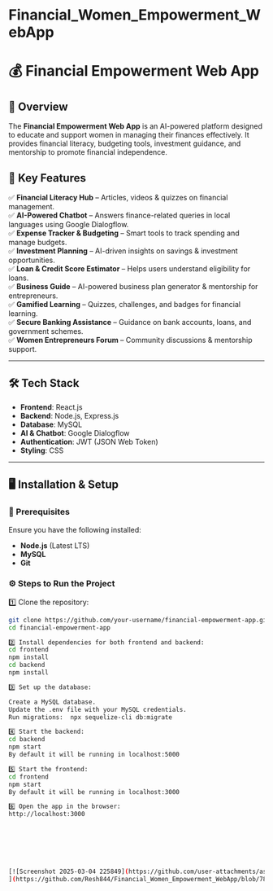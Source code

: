 # Financial_Women_Empowerment_WebApp


# 💰 Financial Empowerment Web App

## 🚀 Overview  
The **Financial Empowerment Web App** is an AI-powered platform designed to educate and support women in managing their finances effectively. It provides financial literacy, budgeting tools, investment guidance, and mentorship to promote financial independence.

## 🎯 Key Features  
✅ **Financial Literacy Hub** – Articles, videos & quizzes on financial management.  
✅ **AI-Powered Chatbot** – Answers finance-related queries in local languages using Google Dialogflow.  
✅ **Expense Tracker & Budgeting** – Smart tools to track spending and manage budgets.  
✅ **Investment Planning** – AI-driven insights on savings & investment opportunities.  
✅ **Loan & Credit Score Estimator** – Helps users understand eligibility for loans.  
✅ **Business Guide** – AI-powered business plan generator & mentorship for entrepreneurs.  
✅ **Gamified Learning** – Quizzes, challenges, and badges for financial learning.  
✅ **Secure Banking Assistance** – Guidance on bank accounts, loans, and government schemes.  
✅ **Women Entrepreneurs Forum** – Community discussions & mentorship support.  

---

## 🛠 Tech Stack  
- **Frontend**: React.js  
- **Backend**: Node.js, Express.js  
- **Database**: MySQL  
- **AI & Chatbot**: Google Dialogflow  
- **Authentication**: JWT (JSON Web Token)  
- **Styling**: CSS  

---

## 🖥️ Installation & Setup  

### 🔧 Prerequisites  
Ensure you have the following installed:  
- **Node.js** (Latest LTS)  
- **MySQL**  
- **Git**  

### ⚙️ Steps to Run the Project  
1️⃣ Clone the repository:  
```sh
git clone https://github.com/your-username/financial-empowerment-app.git
cd financial-empowerment-app

2️⃣ Install dependencies for both frontend and backend:
cd frontend
npm install
cd backend
npm install

3️⃣ Set up the database:

Create a MySQL database.
Update the .env file with your MySQL credentials.
Run migrations:  npx sequelize-cli db:migrate

4️⃣ Start the backend:
cd backend
npm start
By default it will be running in localhost:5000

5️⃣ Start the frontend:
cd frontend
npm start
By default it will be running in localhost:3000

6️⃣ Open the app in the browser:
http://localhost:3000







[![Screenshot 2025-03-04 225849](https://github.com/user-attachments/assets/52cb5c3f-f9d0-426c-b490-29751d8a63fa)
](https://github.com/Resh844/Financial_Women_Empowerment_WebApp/blob/78c4b62496ecd1002d01211708260277fa4e4abe/Screenshot%202025-03-03%20235147.png)
